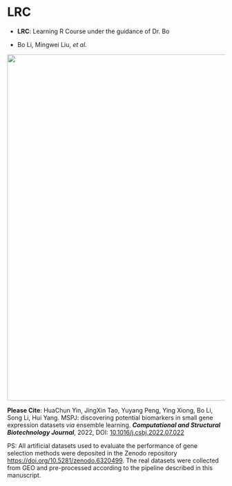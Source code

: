 # LRC
- **LRC**: Learning R Course under the guidance of Dr. Bo

- Bo Li, Mingwei Liu, *et al.*

<img src = "image/course-logo.jpg" width = "800" align = "middle"> 

**Please Cite**: HuaChun Yin, JingXin Tao, Yuyang Peng, Ying Xiong, Bo Li, Song Li, Hui Yang. MSPJ: discovering potential biomarkers in small gene expression datasets *via* ensemble learning. ***Computational and Structural Biotechnology Journal***, 2022, DOI: [10.1016/j.csbj.2022.07.022](https://www.sciencedirect.com/science/article/pii/S2001037022003026)

PS: All artificial datasets used to evaluate the performance of gene selection methods were deposited in the Zenodo repository <https://doi.org/10.5281/zenodo.6320499>. The real datasets were collected from GEO and pre-processed according to the pipeline described in this manuscript. 

